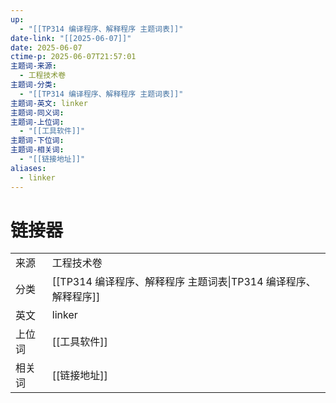 ```yaml
---
up:
  - "[[TP314 编译程序、解释程序 主题词表]]"
date-link: "[[2025-06-07]]"
date: 2025-06-07
ctime-p: 2025-06-07T21:57:01
主题词-来源:
  - 工程技术卷
主题词-分类:
  - "[[TP314 编译程序、解释程序 主题词表]]"
主题词-英文: linker
主题词-同义词: 
主题词-上位词:
  - "[[工具软件]]"
主题词-下位词: 
主题词-相关词:
  - "[[链接地址]]"
aliases:
  - linker
---
```


# 链接器

| | |
| --- | --- |
| 来源 | 工程技术卷|
| 分类 | [[TP314 编译程序、解释程序 主题词表\|TP314 编译程序、解释程序]]|
| 英文 | linker |
| 上位词 | [[工具软件]]|
| 相关词 | [[链接地址]]|
